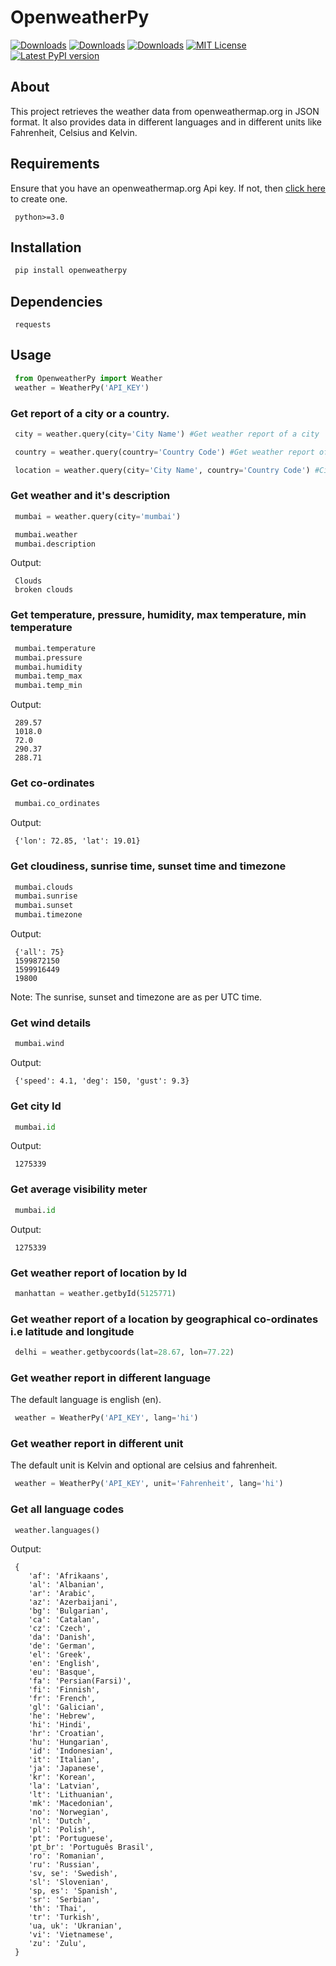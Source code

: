# OpenweatherPy

[![Downloads](https://pepy.tech/badge/openweatherpy)](https://pepy.tech/project/openweatherpy)
[![Downloads](https://pepy.tech/badge/openweatherpy/month)](https://pepy.tech/project/openweatherpy/month)
[![Downloads](https://pepy.tech/badge/openweatherpy/week)](https://pepy.tech/project/openweatherpy/week)
[![MIT License](https://img.shields.io/badge/License-MIT-yellow.svg)](https://opensource.org/licenses/MIT)
[![Latest PyPI version](https://img.shields.io/pypi/v/openweatherpy.svg)](https://pypi.org/project/openweatherpy)

## About
This project retrieves the weather data from openweathermap.org in JSON format. It also provides data in different languages and in different units like Fahrenheit, Celsius and Kelvin. 

## Requirements
Ensure that you have an openweathermap.org Api key. If not, then [click here](https://openweathermap.org/api) to create one. 
```
 python>=3.0
```

##  Installation
```python
 pip install openweatherpy
```

## Dependencies
```
 requests
```

## Usage
```python
 from OpenweatherPy import Weather
 weather = WeatherPy('API_KEY')
```

### Get report of a city or a country. 
```python
 city = weather.query(city='City Name') #Get weather report of a city

 country = weather.query(country='Country Code') #Get weather report of a country

 location = weather.query(city='City Name', country='Country Code') #City and Country keywords and can be used at a same time
```

### Get weather and it's description
```python
 mumbai = weather.query(city='mumbai')

 mumbai.weather
 mumbai.description
```

Output:
```
 Clouds
 broken clouds
```

### Get temperature, pressure, humidity, max temperature, min temperature
```python
 mumbai.temperature
 mumbai.pressure
 mumbai.humidity
 mumbai.temp_max
 mumbai.temp_min
```

Output:
```
 289.57
 1018.0
 72.0
 290.37
 288.71
```

### Get co-ordinates
```python
 mumbai.co_ordinates
```

Output:
```
 {'lon': 72.85, 'lat': 19.01}
```

### Get cloudiness, sunrise time, sunset time and timezone
```python
 mumbai.clouds
 mumbai.sunrise
 mumbai.sunset
 mumbai.timezone
```

Output:
```
 {'all': 75}
 1599872150
 1599916449
 19800
```
Note: The sunrise, sunset and timezone are as per UTC time. 

### Get wind details
```python
 mumbai.wind
```

Output:
```
 {'speed': 4.1, 'deg': 150, 'gust': 9.3}
```

### Get city Id 
```python
 mumbai.id
```
Output:
```
 1275339
```

### Get average visibility meter
```python
 mumbai.id
```
Output:
```
 1275339
```

### Get weather report of location by Id
```python
 manhattan = weather.getbyId(5125771) 
```

### Get weather report of a location by geographical co-ordinates i.e latitude and longitude
```python
 delhi = weather.getbycoords(lat=28.67, lon=77.22) 
```

### Get weather report in different language
The default language is english (en). 
```python
 weather = WeatherPy('API_KEY', lang='hi') 
```

### Get weather report in different unit
The default unit is Kelvin and optional are celsius and fahrenheit. 
```python
 weather = WeatherPy('API_KEY', unit='Fahrenheit', lang='hi') 
```

### Get all language codes
```
 weather.languages() 
```

Output:
```
 {
    'af': 'Afrikaans',
    'al': 'Albanian',
    'ar': 'Arabic',
    'az': 'Azerbaijani',
    'bg': 'Bulgarian',
    'ca': 'Catalan',
    'cz': 'Czech',
    'da': 'Danish',
    'de': 'German',
    'el': 'Greek',
    'en': 'English',
    'eu': 'Basque',
    'fa': 'Persian(Farsi)',
    'fi': 'Finnish',
    'fr': 'French',
    'gl': 'Galician',
    'he': 'Hebrew',
    'hi': 'Hindi',
    'hr': 'Croatian',
    'hu': 'Hungarian',
    'id': 'Indonesian',
    'it': 'Italian',
    'ja': 'Japanese',
    'kr': 'Korean',
    'la': 'Latvian',
    'lt': 'Lithuanian',
    'mk': 'Macedonian',
    'no': 'Norwegian',
    'nl': 'Dutch',
    'pl': 'Polish',
    'pt': 'Portuguese',
    'pt_br': 'Português Brasil',
    'ro': 'Romanian',
    'ru': 'Russian',
    'sv, se': 'Swedish',
    'sl': 'Slovenian',
    'sp, es': 'Spanish',
    'sr': 'Serbian',
    'th': 'Thai',
    'tr': 'Turkish',
    'ua, uk': 'Ukranian',
    'vi': 'Vietnamese',
    'zu': 'Zulu',
 }
```

